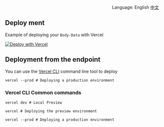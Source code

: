 <div align="right">
  Language:
  English
  <a title="中文" href="/README.md">中文</a>
</div>

## Deploy ment

Example of deploying your `Body-Data` with Vercel

[![Deploy with Vercel](https://vercel.com/button)](https://vercel.com/import/project?template=https://github.com/lete114/Body-Data/tree/vercel)

## Deployment from the endpoint

You can use the [Vercel CLI](https://vercel.com/download) command line tool to deploy

```shell
vercel --prod # Deploying a production environment
```

### Vercel CLI Common commands

```shell
vercel dev # Local Preview

vercel # Deploying the preview environment

vercel --prod # Deploying a production environment
```
